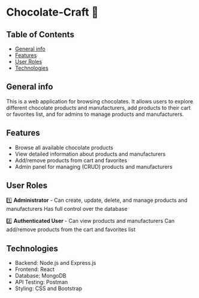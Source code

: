 # Chocolate-Craft 🍫

## **Table of Contents**  
- [General info](#general-info)  
- [Features](#features)  
- [User Roles](#user-roles)
- [Technologies](#technologies)
 
## **General info**
This is a web application for browsing chocolates. It allows users to explore different chocolate products and manufacturers, add products to their cart or favorites list, and for admins to manage products and manufacturers.

## **Features**
- Browse all available chocolate products
- View detailed information about products and manufacturers
- Add/remove products from cart and favorites
- Admin panel for managing (CRUD) products and manufacturers

## **User Roles**
1️⃣ <strong>Administrator</strong> - 
Can create, update, delete, and manage products and manufacturers
Has full control over the database

2️⃣ <strong>Authenticated User </strong> - 
Can view products and manufacturers
Can add/remove products from the cart and favorites list

## **Technologies**
- Backend: Node.js and Express.js
- Frontend: React
- Database: MongoDB
- API Testing: Postman
- Styling: CSS and Bootstrap

